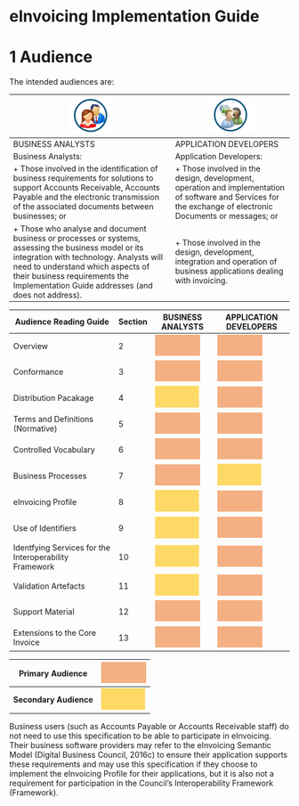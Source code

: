 # eInvoicing Implementation Guide 

# 1 Audience
The intended audiences are:
 
|![BusinessAnalyst-Logo](images/Businessanalyst.PNG)  |   ![ApplicationDeveloper-Logo](images/Applicationdeveloper.PNG)|
| ---| ---|
|BUSINESS ANALYSTS |APPLICATION DEVELOPERS|
|Business Analysts: | Application Developers: |
|+ Those involved in the identification of business requirements for solutions to support Accounts Receivable, Accounts Payable and the electronic transmission of the associated documents between businesses; or |+ Those involved in the design, development, operation and implementation of software and Services for the exchange of electronic Documents or messages; or |
|+ Those who analyse and document business or processes or systems, assessing the business model or its integration with technology. Analysts will need to understand which aspects of their business requirements the Implementation Guide addresses (and does not address). | + Those involved in the design, development, integration and operation of business applications dealing with invoicing. |

Audience Reading Guide | Section | BUSINESS ANALYSTS| APPLICATION DEVELOPERS
---|---|---|---
Overview | 2 | ![orange_Logo](images/orange.PNG)  | ![orange_Logo](images/orange.PNG ) 
Conformance | 3 | ![orange_Logo](images/orange.PNG)  | ![orange_Logo](images/orange.PNG) 
Distribution Pacakage | 4 | ![yellow_logo](images/yellow.PNG)  | ![orange_Logo](images/orange.PNG) 
Terms and Definitions (Normative) | 5 | ![orange_Logo](images/orange.PNG) | ![orange_Logo](images/orange.PNG) 
Controlled Vocabulary  | 6 | ![orange_Logo](images/orange.PNG) | ![orange_Logo](images/orange.PNG) 
Business Processes | 7 | ![orange_Logo](images/orange.PNG) | ![yellow_logo](images/yellow.PNG)
eInvoicing Profile | 8 | ![yellow_logo](images/yellow.PNG)  | ![orange_Logo](images/orange.PNG) 
Use of Identifiers | 9 | ![yellow_logo](images/yellow.PNG)  | ![orange_Logo](images/orange.PNG) 
Identfying Services for the Interoperability Framework | 10 | ![yellow_logo](images/yellow.PNG) | ![orange_Logo](images/orange.PNG) 
Validation Artefacts | 11 | ![yellow_logo](images/yellow.PNG) | ![orange_Logo](images/orange.PNG) 
Support Material| 12 | ![orange_Logo](images/orange.PNG)   | ![orange_Logo](images/orange.PNG) 
Extensions to the Core Invoice | 13 | ![orange_Logo](images/orange.PNG)   | ![orange_Logo](images/orange.PNG) 
 	 
Primary Audience | ![orange_Logo](images/orange.PNG) 
---|---
**Secondary Audience** |  ![yellow_logo](images/yellow.PNG) 


Business users (such as Accounts Payable or Accounts Receivable staff) do not need to use this specification to be able to participate in eInvoicing. Their business software providers may refer to the eInvoicing Semantic Model (Digital Business Council, 2016c) to ensure their application supports these requirements and may use this specification if they choose to implement the eInvoicing Profile for their applications, but it is also not a requirement for participation in the Council’s Interoperability Framework (Framework). 







